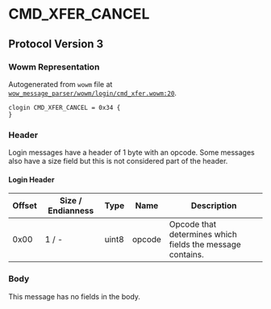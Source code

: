 # CMD_XFER_CANCEL

## Protocol Version 3

### Wowm Representation

Autogenerated from `wowm` file at [`wow_message_parser/wowm/login/cmd_xfer.wowm:20`](https://github.com/gtker/wow_messages/tree/main/wow_message_parser/wowm/login/cmd_xfer.wowm#L20).
```rust,ignore
clogin CMD_XFER_CANCEL = 0x34 {
}
```
### Header

Login messages have a header of 1 byte with an opcode. Some messages also have a size field but this is not considered part of the header.

#### Login Header

| Offset | Size / Endianness | Type   | Name   | Description |
| ------ | ----------------- | ------ | ------ | ----------- |
| 0x00   | 1 / -             | uint8  | opcode | Opcode that determines which fields the message contains.|

### Body

This message has no fields in the body.

